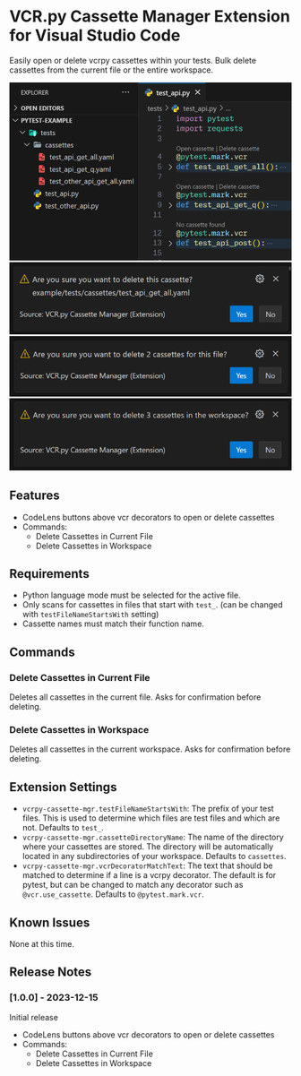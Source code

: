 # VCR.py Cassette Manager Extension for Visual Studio Code

Easily open or delete vcrpy cassettes within your tests. Bulk delete cassettes from the current file or the entire workspace.

![feature-codelens](images/feature-codelens.png)
![feature-delete-cass](images/feature-delete-cass.png)
![feature-file-cass](images/feature-delete-file-cass.png)
![feature-feature-delete-workspace-cass](images/feature-delete-workspace-cass.png)

## Features

- CodeLens buttons above vcr decorators to open or delete cassettes
- Commands:
  - Delete Cassettes in Current File
  - Delete Cassettes in Workspace

## Requirements

* Python language mode must be selected for the active file.
* Only scans for cassettes in files that start with `test_`. (can be changed with `testFileNameStartsWith` setting)
* Cassette names must match their function name.

## Commands

### Delete Cassettes in Current File
Deletes all cassettes in the current file. Asks for confirmation before deleting.

### Delete Cassettes in Workspace
Deletes all cassettes in the current workspace. Asks for confirmation before deleting.

## Extension Settings

* `vcrpy-cassette-mgr.testFileNameStartsWith`: The prefix of your test files. This is used to determine which files are test files and which are not. Defaults to `test_`.
* `vcrpy-cassette-mgr.cassetteDirectoryName`: The name of the directory where your cassettes are stored. The directory will be automatically located in any subdirectories of your workspace. Defaults to `cassettes`.
* `vcrpy-cassette-mgr.vcrDecoratorMatchText`: The text that should be matched to determine if a line is a vcrpy decorator. The default is for pytest, but can be changed to match any decorator such as `@vcr.use_cassette`. Defaults to `@pytest.mark.vcr`.

## Known Issues

None at this time.

## Release Notes

### [1.0.0] - 2023-12-15

Initial release

- CodeLens buttons above vcr decorators to open or delete cassettes
- Commands:
  - Delete Cassettes in Current File
  - Delete Cassettes in Workspace